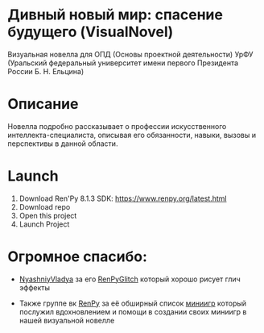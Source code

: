 #  Дивный новый мир: спасение будущего (VisualNovel)
Визуальная новелла для ОПД (Основы проектной деятельности) УрФУ (Уральский федеральный университет имени первого Президента России Б. Н. Ельцина)

# Описание
Новелла подробно рассказывает о профессии искусственного интеллекта-специалиста, описывая его обязанности, навыки, вызовы и перспективы в данной области.

# Launch
1. Download Ren'Py 8.1.3 SDK: https://www.renpy.org/latest.html
2. Download repo
3. Open this project
4. Launch Project

# Огромное спасибо:

* [NyashniyVladya](https://github.com/NyashniyVladya/) за его [RenPyGlitch](https://github.com/NyashniyVladya/RenPyGlitchs) который хорошо рисует глич эффекты

* Также группе вк [RenPy](https://vk.com/renpy) за её обширный список [миниигр](https://vk.com/topic-7553243_35171228) который послужил вдохновлением и помощи в создании своих миниигр в нашей визуальной новелле